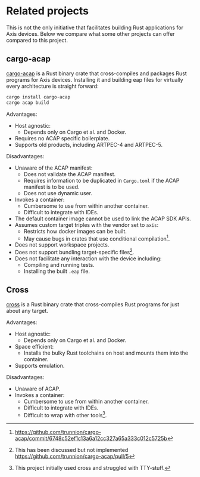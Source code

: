 # Related projects

This is not the only initiative that facilitates building Rust applications for Axis devices.
Below we compare what some other projects can offer compared to this project.

## cargo-acap

[cargo-acap] is a Rust binary crate that cross-compiles and packages Rust programs for Axis devices.
Installing it and building eap files for virtually every architecture is straight forward:
```sh
cargo install cargo-acap
cargo acap build
```

Advantages:

- Host agnostic:
  - Depends only on Cargo et al. and Docker.
- Requires no ACAP specific boilerplate.
- Supports old products, including ARTPEC-4 and ARTPEC-5.

Disadvantages:

- Unaware of the ACAP manifest:
  - Does not validate the ACAP manifest.
  - Requires information to be duplicated in `Cargo.toml` if the ACAP manifest is to be used.
  - Does not use dynamic user.
- Invokes a container:
  - Cumbersome to use from within another container.
  - Difficult to integrate with IDEs.
- The default container image cannot be used to link the ACAP SDK APIs.
- Assumes custom target triples with the vendor set to `axis`:
  - Restricts how docker images can be built.
  - May cause bugs in crates that use conditional compilation[^1].
- Does not support workspace projects.
- Does not support bundling target-specific files[^2].
- Does not facilitate any interaction with the device including:
  - Compiling and running tests.
  - Installing the built `.eap` file.

## Cross

[cross] is a Rust binary crate that cross-compiles Rust programs for just about any target.

Advantages:

- Host agnostic:
  - Depends only on Cargo et al. and Docker.
- Space efficient:
  - Installs the bulky Rust toolchains on host and mounts them into the container.
- Supports emulation.

Disadvantages:

- Unaware of ACAP.
- Invokes a container:
  - Cumbersome to use from within another container.
  - Difficult to integrate with IDEs.
  - Difficult to wrap with other tools[^3].

[cargo-acap]: https://github.com/trunnion/cargo-acap
[cross]: https://github.com/cross-rs/cross
[^1]: https://github.com/trunnion/cargo-acap/commit/6748c52ef1c13a6a12cc327a65a333c012c5725b
[^2]: This has been discussed but not implemented https://github.com/trunnion/cargo-acap/pull/5
[^3]: This project initially used cross and struggled with TTY-stuff.
